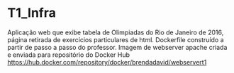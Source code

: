# T1_Infra

Aplicação web que exibe tabela de Olimpiadas do Rio de Janeiro de 2016, página retirada de exercícios particulares de html.
Dockerfile construído a partir de passo a passo do professor. 
Imagem de webserver apache criada e enviada para repositório do Docker Hub https://hub.docker.com/repository/docker/brendadavid/webservert1
